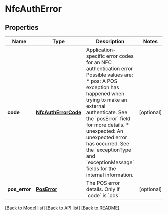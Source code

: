 # NfcAuthError

## Properties
Name | Type | Description | Notes
------------ | ------------- | ------------- | -------------
**code** | [**NfcAuthErrorCode**](NfcAuthErrorCode.md) | Application-specific error codes for an NFC authentication error  Possible values are: * pos: A POS exception has happened when trying to make an external authenticate. See the &#x60;posError&#x60; field for more details.   * unexpected: An unexpected error has occurred. See the &#x60;exceptionType&#x60; and &#x60;exceptionMessage&#x60; fields for the internal information.  | [optional] 
**pos_error** | [**PosError**](PosError.md) | The POS error details. Only if &#x60;code&#x60; is &#x60;pos&#x60;            | [optional] 

[[Back to Model list]](../README.md#documentation-for-models) [[Back to API list]](../README.md#documentation-for-api-endpoints) [[Back to README]](../README.md)


